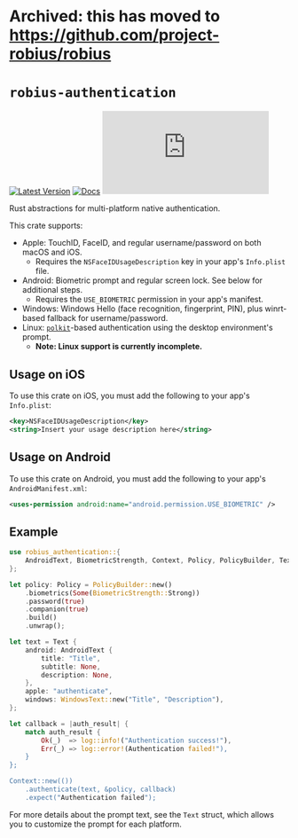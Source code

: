# Archived: this has moved to https://github.com/project-robius/robius

# `robius-authentication`

[![Latest Version](https://img.shields.io/crates/v/robius-authentication.svg)](https://crates.io/crates/robius_authentication)
[![Docs](https://docs.rs/robius-authentication/badge.svg)](https://docs.rs/robius-authentication/latest/robius_authentication/)
[![Project Robius Matrix Chat](https://img.shields.io/matrix/robius-general%3Amatrix.org?server_fqdn=matrix.org&style=flat&logo=matrix&label=Project%20Robius%20Matrix%20Chat&color=B7410E)](https://matrix.to/#/#robius:matrix.org)

Rust abstractions for multi-platform native authentication.

This crate supports:
* Apple: TouchID, FaceID, and regular username/password on both macOS and iOS.
  * Requires the `NSFaceIDUsageDescription` key in your app's `Info.plist` file.
* Android: Biometric prompt and regular screen lock. See below for additional steps.
  * Requires the `USE_BIOMETRIC` permission in your app's manifest.
* Windows: Windows Hello (face recognition, fingerprint, PIN),
plus winrt-based fallback for username/password.
* Linux: [`polkit`]-based authentication using the desktop environment's prompt.
  * **Note: Linux support is currently incomplete.**


## Usage on iOS
To use this crate on iOS, you must add the following to your app's `Info.plist`:
```xml
<key>NSFaceIDUsageDescription</key>
<string>Insert your usage description here</string>
```

## Usage on Android
To use this crate on Android, you must add the following to your app's `AndroidManifest.xml`:
```xml
<uses-permission android:name="android.permission.USE_BIOMETRIC" />
```

## Example

```rust
use robius_authentication::{
    AndroidText, BiometricStrength, Context, Policy, PolicyBuilder, Text, WindowsText,
};

let policy: Policy = PolicyBuilder::new()
    .biometrics(Some(BiometricStrength::Strong))
    .password(true)
    .companion(true)
    .build()
    .unwrap();

let text = Text {
    android: AndroidText {
        title: "Title",
        subtitle: None,
        description: None,
    },
    apple: "authenticate",
    windows: WindowsText::new("Title", "Description"),
};

let callback = |auth_result| {
    match auth_result {
        Ok(_)  => log::info!("Authentication success!"),
        Err(_) => log::error!(Authentication failed!"),
    }
};

Context::new(())
    .authenticate(text, &policy, callback)
    .expect("Authentication failed");
```

For more details about the prompt text, see the `Text` struct,
which allows you to customize the prompt for each platform.

[`polkit`]: https://www.freedesktop.org/software/polkit/docs/latest/polkit.8.html
